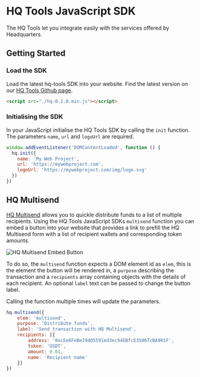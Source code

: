 # HQ Tools JavaScript SDK

The HQ Tools let you integrate easily with the services offered by Headquarters.

## Getting Started

### Load the SDK

Load the latest hq-tools SDK into your website. Find the latest version on our [HQ Tools Github page](https://github.com/flowstation/hq-tools).

```html
<script src="./hq-0.1.0.min.js"></script>
```

### Initialising the SDK

In your JavaScript initialise the HQ Tools SDK by calling the `init` function. The parameters `name`, `url` and `logoUrl` are required.

```js
window.addEventListener('DOMContentLoaded', function () {
  hq.init({
    name: 'My Web Project',
    url: 'https://mywebproject.com',
    logoUrl: 'https://mywebproject.com/img/logo.svg'
  })
})
```

## HQ Multisend

[HQ Multisend](https://app.hq.xyz/multisend) allows you to quickle distribute funds to a list of multiple recipients. Using the HQ Tools JavaScript SDKs `multisend` function you can embed a button into your website that provides a link to prefill the HQ Multisend form with a list of recipient wallets and corresponding token amounts.

![HQ Multisend Embed Button](/img/hq-multisend-button.png)

To do so, the `multisend` function expects a DOM element id as `elem`, this is the element the button will be rendered in, a `purpose` describing the transaction and a `recipients` array containing objects with the details of each recipient. An optional `label` text can be passed to change the button label.

Calling the function multiple times will update the parameters.

```js
hq.multisend({
    elem: 'multisend',
    purpose: 'Distribute funds',
    label: 'Send transaction with HQ Multisend',
    recipients: [{
        address: '0xcEe6FeBe294D5591ed3ec94EBfcE35067cBA901F',
        token: 'USDT',
        amount: 0.01,
        name: 'Recipient name'
    }]
})
```
